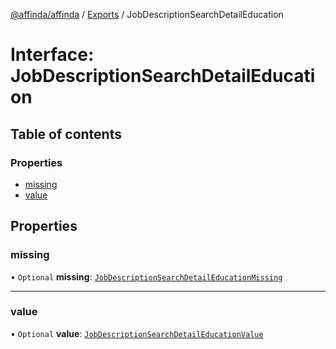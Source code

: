 [@affinda/affinda](../README.md) / [Exports](../modules.md) / JobDescriptionSearchDetailEducation

# Interface: JobDescriptionSearchDetailEducation

## Table of contents

### Properties

- [missing](JobDescriptionSearchDetailEducation.md#missing)
- [value](JobDescriptionSearchDetailEducation.md#value)

## Properties

### missing

• `Optional` **missing**: [`JobDescriptionSearchDetailEducationMissing`](JobDescriptionSearchDetailEducationMissing.md)

___

### value

• `Optional` **value**: [`JobDescriptionSearchDetailEducationValue`](JobDescriptionSearchDetailEducationValue.md)
